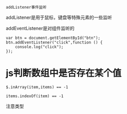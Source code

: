 ```
addListener事件监听
```

addListener是用于鼠标，键盘等特殊元素的一些监听

addEventListener是对组件监听的

```
var btn = document.getElementById("btn");
btn.addEventListener("click",function () {
    console.log("click");
});
```

# js判断数组中是否存在某个值

```
$.inArray(item,items) == -1 
```

```
items.indexOf(item) == -1
```

注意类型

